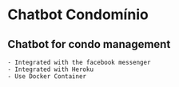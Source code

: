 # Chatbot Condomínio

## Chatbot for condo management

    - Integrated with the facebook messenger
    - Integrated with Heroku
    - Use Docker Container
